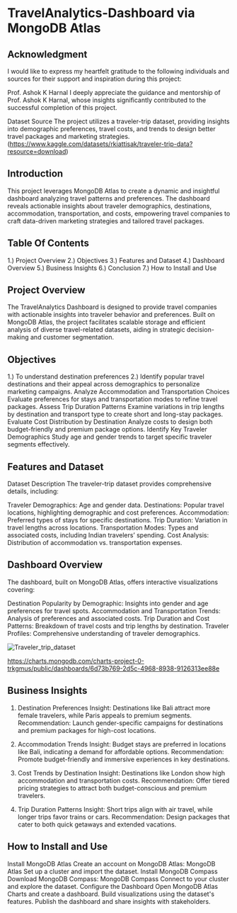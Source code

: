 # TravelAnalytics-Dashboard via MongoDB Atlas

## Acknowledgment
I would like to express my heartfelt gratitude to the following individuals and sources for their support and inspiration during this project:

Prof. Ashok K Harnal
I deeply appreciate the guidance and mentorship of Prof. Ashok K Harnal, whose insights significantly contributed to the successful completion of this project.

Dataset Source
The project utilizes a traveler-trip dataset, providing insights into demographic preferences, travel costs, and trends to design better travel packages and marketing strategies. (https://www.kaggle.com/datasets/rkiattisak/traveler-trip-data?resource=download)

## Introduction
This project leverages MongoDB Atlas to create a dynamic and insightful dashboard analyzing travel patterns and preferences. The dashboard reveals actionable insights about traveler demographics, destinations, accommodation, transportation, and costs, empowering travel companies to craft data-driven marketing strategies and tailored travel packages.

## Table Of Contents
1.) Project Overview
2.) Objectives
3.) Features and Dataset
4.) Dashboard Overview
5.) Business Insights
6.) Conclusion
7.) How to Install and Use

## Project Overview
The TravelAnalytics Dashboard is designed to provide travel companies with actionable insights into traveler behavior and preferences. Built on MongoDB Atlas, the project facilitates scalable storage and efficient analysis of diverse travel-related datasets, aiding in strategic decision-making and customer segmentation.

## Objectives
1.) To understand destination preferences
2.) Identify popular travel destinations and their appeal across demographics to personalize marketing campaigns.
Analyze Accommodation and Transportation Choices
Evaluate preferences for stays and transportation modes to refine travel packages.
Assess Trip Duration Patterns
Examine variations in trip lengths by destination and transport type to create short and long-stay packages.
Evaluate Cost Distribution by Destination
Analyze costs to design both budget-friendly and premium package options.
Identify Key Traveler Demographics
Study age and gender trends to target specific traveler segments effectively.

## Features and Dataset
Dataset Description
The traveler-trip dataset provides comprehensive details, including:

Traveler Demographics: Age and gender data.
Destinations: Popular travel locations, highlighting demographic and cost preferences.
Accommodation: Preferred types of stays for specific destinations.
Trip Duration: Variation in travel lengths across locations.
Transportation Modes: Types and associated costs, including Indian travelers’ spending.
Cost Analysis: Distribution of accommodation vs. transportation expenses.

## Dashboard Overview
The dashboard, built on MongoDB Atlas, offers interactive visualizations covering:

Destination Popularity by Demographic: Insights into gender and age preferences for travel spots.
Accommodation and Transportation Trends: Analysis of preferences and associated costs.
Trip Duration and Cost Patterns: Breakdown of travel costs and trip lengths by destination.
Traveler Profiles: Comprehensive understanding of traveler demographics.

![Traveler_trip_dataset](https://github.com/user-attachments/assets/a6729145-ba6e-46e0-907a-e64910d8f537)


https://charts.mongodb.com/charts-project-0-trkgmus/public/dashboards/6d73b769-2d5c-4968-8938-9126313ee88e

## Business Insights
1. Destination Preferences
Insight: Destinations like Bali attract more female travelers, while Paris appeals to premium segments.
Recommendation: Launch gender-specific campaigns for destinations and premium packages for high-cost locations.

2. Accommodation Trends
Insight: Budget stays are preferred in locations like Bali, indicating a demand for affordable options.
Recommendation: Promote budget-friendly and immersive experiences in key destinations.

3. Cost Trends by Destination
Insight: Destinations like London show high accommodation and transportation costs.
Recommendation: Offer tiered pricing strategies to attract both budget-conscious and premium travelers.

4. Trip Duration Patterns
Insight: Short trips align with air travel, while longer trips favor trains or cars.
Recommendation: Design packages that cater to both quick getaways and extended vacations.

## How to Install and Use
Install MongoDB Atlas
Create an account on MongoDB Atlas: MongoDB Atlas
Set up a cluster and import the dataset.
Install MongoDB Compass
Download MongoDB Compass: MongoDB Compass
Connect to your cluster and explore the dataset.
Configure the Dashboard
Open MongoDB Atlas Charts and create a dashboard.
Build visualizations using the dataset's features.
Publish the dashboard and share insights with stakeholders.

